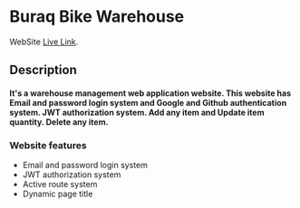 # Buraq Bike Warehouse

WebSite [Live Link](https://github.com/facebook/create-react-app).

## Description

#### It's a warehouse management web application website. This website has Email and password login system and Google and Github authentication system. JWT authorization system. Add any item and Update item quantity. Delete any item.

### Website features

- Email and password login system
- JWT authorization system
- Active route system
- Dynamic page title
